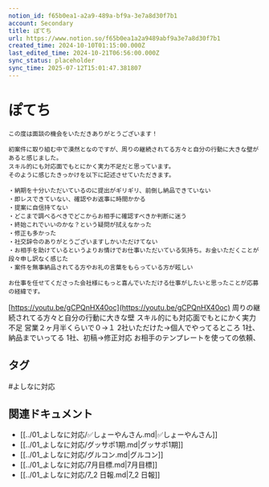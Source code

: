 ```yaml
---
notion_id: f65b0ea1-a2a9-489a-bf9a-3e7a8d30f7b1
account: Secondary
title: ぽてち
url: https://www.notion.so/f65b0ea1a2a9489abf9a3e7a8d30f7b1
created_time: 2024-10-10T01:15:00.000Z
last_edited_time: 2024-10-21T06:56:00.000Z
sync_status: placeholder
sync_time: 2025-07-12T15:01:47.381807
---
```

# ぽてち

```plain text
この度は面談の機会をいただきありがとうございます！

初案件に取り組む中で漠然となのですが、周りの継続されてる方々と自分の行動に大きな壁があると感じました。
スキル的にも対応面でもとにかく実力不足だと思っています。
そのように感じたきっかけを以下に記述させていただきます。

・納期を十分いただいているのに提出がギリギリ、前倒し納品できていない
・即レスできていない、確認やお返事に時間かかる
・提案に自信持てない
・どこまで調べるべきでどこからお相手に確認すべきか判断に迷う
・終始これでいいのかな？という疑問が拭えなかった
・修正も多かった
・社交辞令のありがとうございますしかいただけてない
・お相手を助けているというよりお情けでお仕事いただいている気持ち。お金いただくことが段々申し訳なく感じた
・案件を無事納品されてる方やお礼の言葉をもらっている方が眩しい

お仕事を任せてくださった会社様にもっと喜んでいただける仕事がしたいと思ったことが応募の経緯です。
```
[https://youtu.be/gCPQnHX40oc](https://youtu.be/gCPQnHX40oc)
周りの継続されてる方々と自分の行動に大きな壁
スキル的にも対応面でもとにかく実力不足
営業２ヶ月半くらいで０→１
  2社いただけた→個人でやってるところ
1社、納品までいってる
1社、初稿→修正対応
お相手のテンプレートを使っての依頼、

## タグ

#よしなに対応 

## 関連ドキュメント

- [[../01_よしなに対応/✅しょーやんさん.md|✅しょーやんさん]]
- [[../01_よしなに対応/グッサポ1期.md|グッサポ1期]]
- [[../01_よしなに対応/グルコン.md|グルコン]]
- [[../01_よしなに対応/7月目標.md|7月目標]]
- [[../01_よしなに対応/7_2 日報.md|7_2 日報]]
